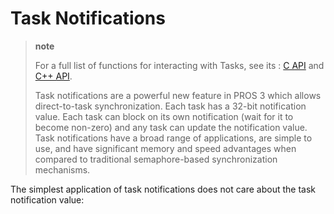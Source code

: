 # Task Notifications

> **note**
>
> For a full list of functions for interacting with Tasks, see its
> : [C API](../../api/c/rtos.html) and [C++
> API](../../api/cpp/rtos.html).
>
> Task notifications are a powerful new feature in PROS 3 which allows
> direct-to-task synchronization. Each task has a 32-bit notification
> value. Each task can block on its own notification (wait for it to
> become non-zero) and any task can update the notification value. Task
> notifications have a broad range of applications, are simple to use, and
> have significant memory and speed advantages when compared to
> traditional semaphore-based synchronization mechanisms.

The simplest application of task notifications does not care about the
task notification value:
